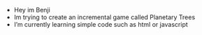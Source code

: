 - Hey im Benji
- Im trying to create an incremental game called Planetary Trees
- I’m currently learning simple code such as html or javascript
